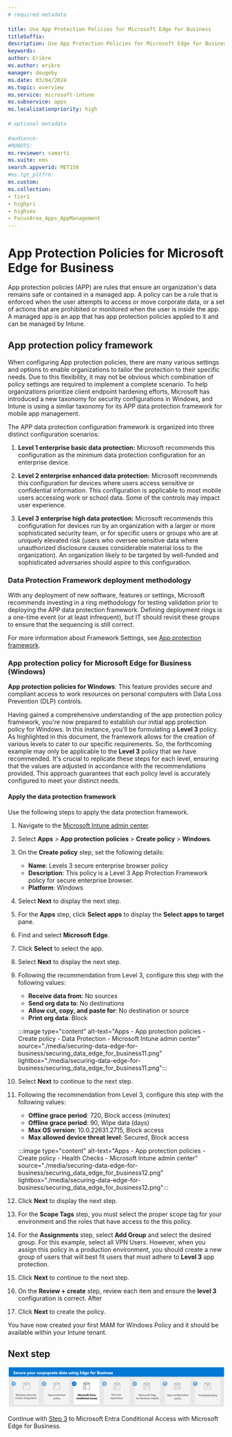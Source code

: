 ```yaml
---
# required metadata

title: Use App Protection Policies for Microsoft Edge for Business
titleSuffix:
description: Use App Protection Policies for Microsoft Edge for Business.
keywords:
author: Erikre
ms.author: erikre
manager: dougeby
ms.date: 03/04/2024
ms.topic: overview
ms.service: microsoft-intune
ms.subservice: apps
ms.localizationpriority: high

# optional metadata

#audience:
#ROBOTS: 
ms.reviewer: samarti
ms.suite: ems
search.appverid: MET150
#ms.tgt_pltfrm:
ms.custom: 
ms.collection:
- tier1
- highpri
- highseo
- FocusArea_Apps_AppManagement
---
```


# App Protection Policies for Microsoft Edge for Business

App protection policies (APP) are rules that ensure an organization's data remains safe or contained in a managed app. A policy can be a rule that is enforced when the user attempts to access or move corporate data, or a set of actions that are prohibited or monitored when the user is inside the app. A managed app is an app that has app protection policies applied to it and can be managed by Intune.


## App protection policy framework

When configuring App protection policies, there are many various settings and options to enable organizations to tailor the protection to their specific needs. Due to this flexibility, it may not be obvious which combination of policy settings are required to implement a complete scenario. To help organizations prioritize client endpoint hardening efforts, Microsoft has introduced a new taxonomy for security configurations in Windows, and Intune is using a similar taxonomy for its APP data protection framework for mobile app management.

The APP data protection configuration framework is organized into three distinct configuration scenarios:

1. **Level 1 enterprise basic data protection:** Microsoft recommends this configuration as the minimum data protection configuration for an enterprise device.

2. **Level 2 enterprise enhanced data protection:** Microsoft recommends this configuration for devices where users access sensitive or confidential information. This configuration is applicable to most mobile users accessing work or school data. Some of the controls may impact user experience.

3. **Level 3 enterprise high data protection:** Microsoft recommends this configuration for devices run by an organization with a larger or more sophisticated security team, or for specific users or groups who are at uniquely elevated risk (users who oversee sensitive data where unauthorized disclosure causes considerable material loss to the organization). An organization likely to be targeted by well-funded and sophisticated adversaries should aspire to this configuration.

### Data Protection Framework deployment methodology
With any deployment of new software, features or settings, Microsoft recommends investing in a ring methodology for testing validation prior to deploying the APP data protection framework. Defining deployment rings is a one-time event (or at least infrequent), but IT should revisit these groups to ensure that the sequencing is still correct.

For more information about Framework Settings, see [App protection framework](..\apps\app-protection-framework.md).

### App protection policy for Microsoft Edge for Business (Windows)

**App protection policies for Windows**: This feature provides secure and compliant access to work resources on personal computers with Data Loss Prevention (DLP) controls.

Having gained a comprehensive understanding of the app protection policy framework, you're now prepared to establish our initial app protection policy for Windows. In this instance, you'll be formulating a **Level 3** policy. As highlighted in this document, the framework allows for the creation of various levels to cater to our specific requirements. So, the forthcoming example may only be applicable to the **Level 3** policy that we have recommended. It's crucial to replicate these steps for each level, ensuring that the values are adjusted in accordance with the recommendations provided. This approach guarantees that each policy level is accurately configured to meet your distinct needs.

#### Apply the data protection framework

Use the following steps to apply the data protection framework.

1. Navigate to the [Microsoft Intune admin center](https://go.microsoft.com/fwlink/?linkid=2109431).

2. Select **Apps** > **App protection policies** > **Create policy** > **Windows**.

3. On the **Create policy** step, set the following details:

    - **Name**: Levels 3 secure enterprise browser policy
    - **Description**: This policy is a Level 3 App Protection Framework policy for secure enterprise browser.
    - **Platform**: Windows

4. Select **Next** to display the next step.

5. For the **Apps** step, click **Select apps** to display the **Select apps to target** pane.

6. Find and select **Microsoft Edge**.

7. Click **Select** to select the app.

8. Select **Next** to display the next step.

9. Following the recommendation from Level 3, configure this step with the following values:

    - **Receive data from**: No sources
    - **Send org data to**: No destinations
    - **Allow cut, copy, and paste for**: No destination or source
    - **Print org data**: Block

    :::image type="content" alt-text="Apps - App protection policies - Create policy - Data Protection - Microsoft Intune admin center" source="./media/securing-data-edge-for-business/securing_data_edge_for_business11.png" lightbox="./media/securing-data-edge-for-business/securing_data_edge_for_business11.png":::

10. Select **Next** to continue to the next step.

11. Following the recommendation from Level 3, configure this step with the following values:

    - **Offline grace period**: 720, Block access (minutes)
    - **Offline grace period**: 90, Wipe data (days)
    - **Max OS version**: 10.0.22631.2715, Block access
    - **Max allowed device threat level**: Secured, Block access

    :::image type="content" alt-text="Apps - App protection policies - Create policy - Health Checks - Microsoft Intune admin center" source="./media/securing-data-edge-for-business/securing_data_edge_for_business12.png" lightbox="./media/securing-data-edge-for-business/securing_data_edge_for_business12.png":::

12. Click **Next** to display the next step.

13. For the **Scope Tags** step, you must select the proper scope tag for your environment and the roles that have access to the this policy.

14. For the **Assignments** step, select **Add Group** and select the desired group. 
For this example, select all VPN Users. However, when you assign this policy in a production environment, you should create a new group of users that will best fit users that must adhere to **Level 3** app protection.

15. Click **Next** to continue to the next step.

16. On the **Review + create** step, review each item and ensure the **level 3** configuration is correct. After

17. Click **Next** to create the policy.

You have now created your first MAM for Windows Policy and it should be available within your Intune tenant.


## Next step

[![Step 3 to understand Microsoft Entra Conditional Access with Microsoft Edge for Business.](./media/securing-data-edge-for-business/securing_data_edge_for_business_steps-03.png)](mamedge-3-mamca.md)

Continue with [Step 3](mamedge-3-mamca.md) to Microsoft Entra Conditional Access with Microsoft Edge for Business.
